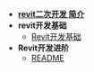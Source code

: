 - [**revit二次开发 简介**](/README.md)
- **revit开发基础**
  - [Revit开发基础](/revit开发基础\Revit开发基础.md)
- **Revit开发进阶**
  - [README](/Revit开发进阶\README.md)
